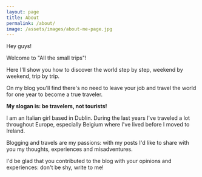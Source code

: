 ```yaml
---
layout: page
title: About
permalink: /about/
image: /assets/images/about-me-page.jpg
---
```


Hey guys!

Welcome to "All the small trips"!

Here I'll show you how to discover the world step by step, weekend by weekend, trip by trip.

On my blog you'll find there's no need to leave your job and travel the world for one year to become a true traveler.

**My slogan is: be travelers, not tourists!**

I am an Italian girl based in Dublin.
During the last years I've traveled a lot throughout Europe, especially Belgium where I've lived before I moved to Ireland.

Blogging and travels are my passions: with my posts I'd like to share with you my thoughts, experiences and misadventures.

I'd be glad that you contributed to the blog with your opinions and experiences: don't be shy, write to me!
